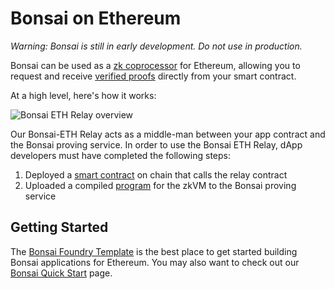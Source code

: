 # Bonsai on Ethereum

_Warning: Bonsai is still in early development. Do not use in production._

Bonsai can be used as a [zk coprocessor] for Ethereum, allowing you to request and receive [verified proofs] directly from your smart contract.

At a high level, here's how it works:

![Bonsai ETH Relay overview](/img/eth-relay-diagram.jpg)

<!-- TODO: Highlight the relay sections of this diagram -->

Our Bonsai-ETH Relay acts as a middle-man between your app contract and the Bonsai proving service. In order to use the Bonsai ETH Relay, dApp developers must have completed the following steps:

1. Deployed a [smart contract] on chain that calls the relay contract
2. Uploaded a compiled [program] for the zkVM to the Bonsai proving service

## Getting Started

The [Bonsai Foundry Template] is the best place to get started building Bonsai applications for Ethereum.
You may also want to check out our [Bonsai Quick Start](quickstart.md) page.

[verified proofs]: https://risczero.com/news/on-chain-verification
[zk coprocessor]: https://www.risczero.com/blog/a-guide-to-zk-coprocessors-for-scalability
[Bonsai Foundry Template]: https://github.com/risc0/bonsai-foundry-template
[smart contract]: https://github.com/risc0/bonsai-foundry-template/tree/main/contracts
[program]: https://github.com/risc0/bonsai-foundry-template/tree/main/methods/guest/src/bin
